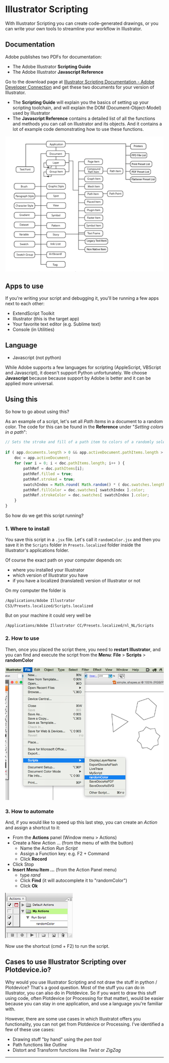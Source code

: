 # Illustrator Scripting

With Illustrator Scripting you can create code-generated drawings, or you can write your own tools to streamline your workflow in Illustrator.

## Documentation

Adobe publishes two PDFs for documentation:

- The Adobe Illustrator **Scripting Guide**
- The Adobe Illustrator **Javascript Reference**

Go to the download page at [Illustrator Scripting Documentation - Adobe Developer Connection](http://www.adobe.com/devnet/illustrator/scripting.html) and get these two documents for your version of Illustrator.

- The **Scripting Guide** will explain you the basics of setting up your scripting toolchain, and will explain the DOM (Document-Object-Model) used by Illustrator
- The **Javascript Reference** contains a detailed list of all the functions and methods you can call on Illustrator and its objects. And it contains a lot of example code demonstrating how to use these functions.

![Illustrator's Document Object Model](images/ai_scripting_IllustratorDOM.png)

## Apps to use

If you're writing your script and debugging it, you'll be running a few apps next to each other:

- ExtendScript Toolkit
- Illustrator (this is the target app)
- Your favorite text editor (e.g. Sublime text)
- Console (in Utilities)

## Language

- Javascript (not python)

While Adobe supports a few languages for scripting (AppleScript, VBScript and Javascript), it doesn't support Python unfortunately. We choose **Javascript** because because support by Adobe is better and it can be applied more universal.

## Using this

So how to go about using this?

As an example of a script, let's set all *Path Items* in a document to a random color. The code for this can be found in the **Reference** under "*Setting colors in a path*":

```javascript
// Sets the stroke and fill of a path item to colors of a randomly selected swatch

if ( app.documents.length > 0 && app.activeDocument.pathItems.length > 0 ) {
    doc = app.activeDocument;
    for (var i = 0; i < doc.pathItems.length; i++ ) {
        pathRef = doc.pathItems[i];
        pathRef.filled = true;
        pathRef.stroked = true;
        swatchIndex = Math.round( Math.random() * ( doc.swatches.length - 1 ) );
        pathRef.fillColor = doc.swatches[ swatchIndex ].color;
        pathRef.strokeColor = doc.swatches[ swatchIndex ].color;
    }
}
```

So how do we get this script running?

### 1. Where to install

You save this script in a `.jsx` file. Let's call it `randomColor.jsx` and then you save it in the `Scripts` folder in `Presets.localized` folder inside the Illustrator's applications folder.

Of course the exact path on your computer depends on:

- where you installed your Illustrator
- which version of Illustrator you have
- if you have a localized (translated) version of Illustrator or not

On my computer the folder is

`/Applications/Adobe Illustrator CS3/Presets.localized/Scripts.localized`

But on your machine it could very well be

`/Applications/Adobe Illustrator CC/Presets.localized/nl_NL/Scripts`

### 2. How to use

Then, once you placed the script there, you need to **restart Illustrator**, and you can find and execute the script from the **Menu**: **File** > **Scripts** > **randomColor**

![Run the script from the Menu Item](images/ai_scripting_RunScriptFromMenu.png)

### 3. How to automate

And, if you would like to speed up this last step, you can create an *Action* and assign a shortcut to it:

- From the **Actions** panel (Window menu > Actions)
- Create a New Action ... (from the menu of with the button)
    - Name the Action *Run Script*
    - Assign a Function key: e.g. F2 + Command
    - Click **Record**
- Click Stop
- **Insert Menu Item ...** (from the Action Panel menu)
    - type *rand*
    - Click **Find** (it will autocomplete it to "randomColor")
    - Click **Ok**

![Automate the script with a shortcut](images/ai_scripting_ActionMenuWithShortcut.png)
    
Now use the shortcut (cmd + F2) to run the script.

## Cases to use Illustrator Scripting over Plotdevice.io?

Why would you use Illustrator Scripting and not draw the stuff in python / Plotdevice? That's a good question. Most of the stuff you can do in Illustrator, you can also do in Plotdevice. So if you want to draw this stuff using code, often Plotdevice (or Processing for that matter), would be easier because you can stay in one application, and use a language you're familiar with.

However, there are some use cases in which Illustratot offers you functionality, you can not get from Plotdevice or Processing. I've identified a few of these use cases:

- Drawing stuff "by hand" using the *pen tool*
- Path functions like *Outline*
- Distort and Transform functions like *Twist* or *ZigZag*

----

